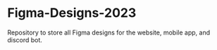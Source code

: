 # Figma-Designs-2023
Repository to store all Figma designs for the website, mobile app, and discord bot. 
